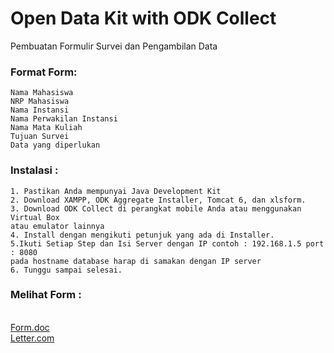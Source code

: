 # Open Data Kit with ODK Collect

Pembuatan Formulir Survei dan Pengambilan Data

### Format Form:

    Nama Mahasiswa
    NRP Mahasiswa
    Nama Instansi
    Nama Perwakilan Instansi
    Nama Mata Kuliah
    Tujuan Survei
    Data yang diperlukan

### Instalasi :

    1. Pastikan Anda mempunyai Java Development Kit
    2. Download XAMPP, ODK Aggregate Installer, Tomcat 6, dan xlsform.
    3. Download ODK Collect di perangkat mobile Anda atau menggunakan Virtual Box
    atau emulator lainnya
    4. Install dengan mengikuti petunjuk yang ada di Installer.
    5.Ikuti Setiap Step dan Isi Server dengan IP contoh : 192.168.1.5 port : 8080
    pada hostname database harap di samakan dengan IP server
    6. Tunggu sampai selesai.
    
 ### Melihat Form :
<br>[Form.doc][1]
<br>[Letter.com][2] 

   


  [1]: https://github.com/bkamilmas/TOST/blob/master/doc/form.doc
  [2]: https://github.com/bkamilmas/TOST/tree/master/doc/letter.doc